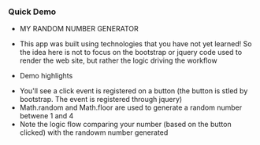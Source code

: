 

### Quick Demo
* MY RANDOM NUMBER GENERATOR

* This app was built using technologies that you have not yet learned! So the idea here is not to focus on the bootstrap or jquery code used to render the web site, but rather the logic driving the workflow


* Demo highlights
- You'll see a click event is registered on a button (the button is stled by bootstrap. The event is registered through jquery)
- Math.random and Math.floor are used to generate a random number betwene 1 and 4
- Note the logic flow comparing your number (based on the button clicked) with the randowm number generated




